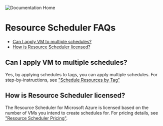 ![Documentation Home](https://github.com/lumagateinc/scheduler/blob/master/images/FAQs.png)

# Resource Scheduler FAQs

- [Can I apply VM to multiple schedules?](#can-i-apply-vm-to-multiple-schedules)</br>
- [How is Resource Scheduler licensed?](#how-is-sesource-scheduler-licensed)</br>

## Can I apply VM to multiple schedules?<!-- omit in toc -->

Yes, by applying schedules to tags, you can apply multiple schedules. For step-by-instructions, see ["Schedule Resources by Tag"](https://github.com/lumagateinc/scheduler/#schedule-resources-by-tag)

## How is Resource Scheduler licensed?<!-- omit in toc -->

The Resource Scheduler for Microsoft Azure is licensed based on the number of VMs you intend to create schedules for. For pricing details, see ["Resource Scheduler Pricing"](https://lumagate.us/azure/pricing).
